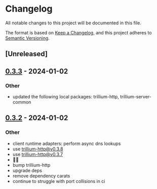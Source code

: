 # Changelog
All notable changes to this project will be documented in this file.

The format is based on [Keep a Changelog](https://keepachangelog.com/en/1.0.0/),
and this project adheres to [Semantic Versioning](https://semver.org/spec/v2.0.0.html).

## [Unreleased]

## [0.3.3](https://github.com/trillium-rs/trillium/compare/trillium-async-std-v0.3.2...trillium-async-std-v0.3.3) - 2024-01-02

### Other
- updated the following local packages: trillium-http, trillium-server-common

## [0.3.2](https://github.com/trillium-rs/trillium/compare/trillium-async-std-v0.3.1...trillium-async-std-v0.3.2) - 2024-01-02

### Other
- client runtime adapters: perform async dns lookups
- use trillium-http@v0.3.8
- use trillium-http@v0.3.7
- 📎💬
- bump trillium-http
- upgrade deps
- remove dependency carats
- continue to struggle with port collisions in ci
